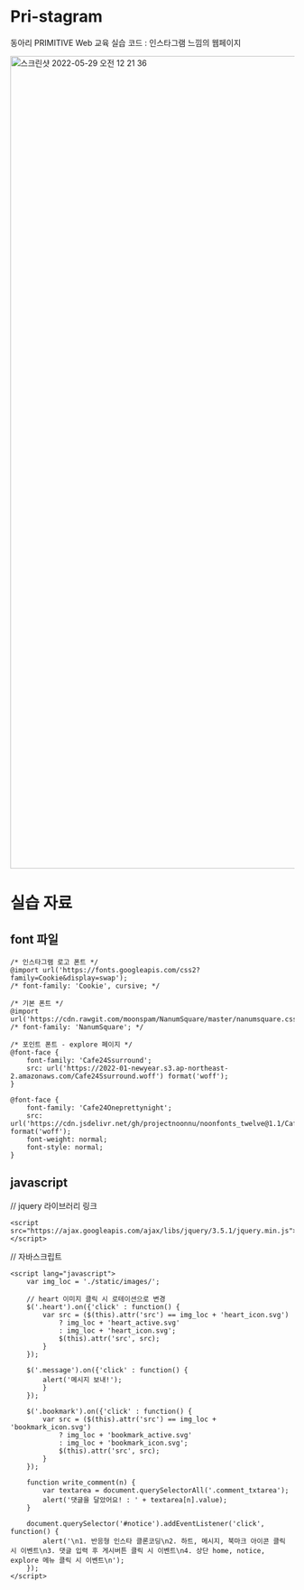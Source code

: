 # Pri-stagram
동아리 PRIMITIVE Web 교육 실습 코드 : 인스타그램 느낌의 웹페이지

<img width="1440" alt="스크린샷 2022-05-29 오전 12 21 36" src="https://user-images.githubusercontent.com/79641953/170831781-bd7ff210-85ad-49fd-b421-0ba189813dfa.png">

# 실습 자료
## font 파일
    /* 인스타그램 로고 폰트 */
    @import url('https://fonts.googleapis.com/css2?family=Cookie&display=swap');
    /* font-family: 'Cookie', cursive; */

    /* 기본 폰트 */
    @import url('https://cdn.rawgit.com/moonspam/NanumSquare/master/nanumsquare.css');
    /* font-family: 'NanumSquare'; */

    /* 포인트 폰트 - explore 페이지 */
    @font-face {
        font-family: 'Cafe24Ssurround';
        src: url('https://2022-01-newyear.s3.ap-northeast-2.amazonaws.com/Cafe24Ssurround.woff') format('woff');
    }

    @font-face {
        font-family: 'Cafe24Oneprettynight';
        src: url('https://cdn.jsdelivr.net/gh/projectnoonnu/noonfonts_twelve@1.1/Cafe24Oneprettynight.woff') format('woff');
        font-weight: normal;
        font-style: normal;
    }

## javascript
// jquery 라이브러리 링크

    <script src="https://ajax.googleapis.com/ajax/libs/jquery/3.5.1/jquery.min.js"></script>


// 자바스크립트

    <script lang="javascript">
        var img_loc = './static/images/';

        // heart 이미지 클릭 시 로테이션으로 변경
        $('.heart').on({'click' : function() {
            var src = ($(this).attr('src') == img_loc + 'heart_icon.svg')
                ? img_loc + 'heart_active.svg'
                : img_loc + 'heart_icon.svg';
                $(this).attr('src', src);
            }
        });

        $('.message').on({'click' : function() {
            alert('메시지 보내!');
            }
        });

        $('.bookmark').on({'click' : function() {
            var src = ($(this).attr('src') == img_loc + 'bookmark_icon.svg')
                ? img_loc + 'bookmark_active.svg'
                : img_loc + 'bookmark_icon.svg';
                $(this).attr('src', src);
            }
        });

        function write_comment(n) {
            var textarea = document.querySelectorAll('.comment_txtarea');
            alert('댓글을 달았어요! : ' + textarea[n].value);
        }

        document.querySelector('#notice').addEventListener('click', function() {
            alert('\n1. 반응형 인스타 클론코딩\n2. 하트, 메시지, 북마크 아이콘 클릭 시 이벤트\n3. 댓글 입력 후 게시버튼 클릭 시 이벤트\n4. 상단 home, notice, explore 메뉴 클릭 시 이벤트\n');
        });
    </script>
